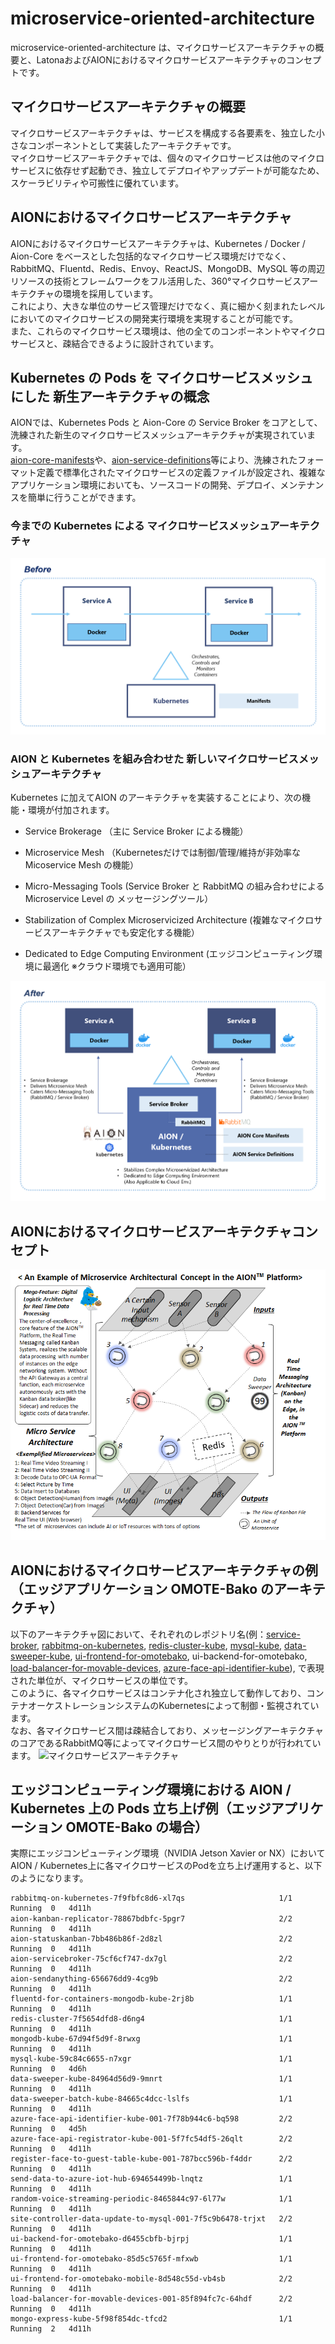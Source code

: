 # microservice-oriented-architecture  
microservice-oriented-architecture は、マイクロサービスアーキテクチャの概要と、LatonaおよびAIONにおけるマイクロサービスアーキテクチャのコンセプトです。

## マイクロサービスアーキテクチャの概要  
マイクロサービスアーキテクチャは、サービスを構成する各要素を、独立した小さなコンポーネントとして実装したアーキテクチャです。    
マイクロサービスアーキテクチャでは、個々のマイクロサービスは他のマイクロサービスに依存せず起動でき、独立してデプロイやアップデートが可能なため、スケーラビリティや可搬性に優れています。   

## AIONにおけるマイクロサービスアーキテクチャ  
AIONにおけるマイクロサービスアーキテクチャは、Kubernetes / Docker / Aion-Core をベースとした包括的なマイクロサービス環境だけでなく、RabbitMQ、Fluentd、Redis、Envoy、ReactJS、MongoDB、MySQL 等の周辺リソースの技術とフレームワークをフル活用した、360°マイクロサービスアーキテクチャの環境を採用しています。   
これにより、大きな単位のサービス管理だけでなく、真に細かく刻まれたレベルにおいてのマイクロサービスの開発実行環境を実現することが可能です。  
また、これらのマイクロサービス環境は、他の全てのコンポーネントやマイクロサービスと、疎結合できるように設計されています。  

## Kubernetes の Pods を マイクロサービスメッシュにした 新生アーキテクチャの概念 
AIONでは、Kubernetes Pods と Aion-Core の Service Broker をコアとして、洗練された新生のマイクロサービスメッシュアーキテクチャが実現されています。    
[aion-core-manifests](https://github.com/latonaio/aion-core-manifests)や、[aion-service-definitions](https://github.com/latonaio/aion-service-definitions)等により、洗練されたフォーマット定義で標準化されたマイクロサービスの定義ファイルが設定され、複雑なアプリケーション環境においても、ソースコードの開発、デプロイ、メンテナンスを簡単に行うことができます。

### 今までの Kubernetes による マイクロサービスメッシュアーキテクチャ  
![K8s](docs/k8s_before.png)   
### AION と Kubernetes を組み合わせた 新しいマイクロサービスメッシュアーキテクチャ  
Kubernetes に加えてAION のアーキテクチャを実装することにより、次の機能・環境が付加されます。 

* Service Brokerage （主に Service Broker による機能）

* Microservice Mesh （Kubernetesだけでは制御/管理/維持が非効率な Micoservice Mesh の機能）

* Micro-Messaging Tools (Service Broker と RabbitMQ の組み合わせによる Microservice Level の メッセージングツール）

* Stabilization of Complex Microservicized Architecture (複雑なマイクロサービスアーキテクチャでも安定化する機能）

* Dedicated to Edge Computing Environment (エッジコンピューティング環境に最適化 ※クラウド環境でも適用可能）

![k8s](docs/k8s_after.png)  

## AIONにおけるマイクロサービスアーキテクチャコンセプト   
![マイクロサービスアーキテクチャ](docs/microservice_architectural_concept_AION.png)    

## AIONにおけるマイクロサービスアーキテクチャの例（エッジアプリケーション OMOTE-Bako のアーキテクチャ） 
以下のアーキテクチャ図において、それぞれのレポジトリ名(例：[service-broker](https://github.com/latonaio/aion-core/tree/main/cmd/service-broker), [rabbitmq-on-kubernetes](https://github.com/latonaio/rabbitmq-on-kubernetes), [redis-cluster-kube](https://github.com/latonaio/redis-cluster-kube), [mysql-kube](https://github.com/latonaio/mysql-kube), [data-sweeper-kube](https://github.com/latonaio/data-sweeper-kube), [ui-frontend-for-omotebako](https://github.com/latonaio/ui-frontend-for-omotebako), ui-backend-for-omotebako, [load-balancer-for-movable-devices](https://github.com/latonaio/load-balancer-for-movable-devices), [azure-face-api-identifier-kube](https://github.com/latonaio/azure-face-api-identifier-kube)), で表現された単位が、マイクロサービスの単位です。  
このように、各マイクロサービスはコンテナ化され独立して動作しており、コンテナオーケストレーションシステムのKubernetesによって制御・監視されています。  
なお、各マイクロサービス間は疎結合しており、メッセージングアーキテクチャのコアであるRabbitMQ等によってマイクロサービス間のやりとりが行われています。
![マイクロサービスアーキテクチャ](docs/omotebako_architecture_20211104.drawio.png)   

## エッジコンピューティング環境における AION / Kubernetes 上の Pods 立ち上げ例（エッジアプリケーション OMOTE-Bako の場合） 
実際にエッジコンピューティング環境（NVIDIA Jetson Xavier or NX）において AION / Kubernetes上に各マイクロサービスのPodを立ち上げ運用すると、以下のようになります。
```
rabbitmq-on-kubernetes-7f9fbfc8d6-xl7qs                     1/1   Running  0   4d11h
aion-kanban-replicator-78867bdbfc-5pgr7          　　　      2/2   Running  0   4d11h
aion-statuskanban-7bb486b86f-2d8zl                          2/2   Running  0   4d11h
aion-servicebroker-75cf6cf747-dx7gl                         2/2   Running  0   4d11h
aion-sendanything-656676dd9-4cg9b                           2/2   Running  0   4d11h
fluentd-for-containers-mongodb-kube-2rj8b                   1/1   Running  0   4d11h
redis-cluster-7f5654dfd8-d6ng4                              1/1   Running  0   4d11h
mongodb-kube-67d94f5d9f-8rwxg                               1/1   Running  0   4d11h
mysql-kube-59c84c6655-n7xgr                                 1/1   Running  0   4d6h
data-sweeper-kube-84964d56d9-9mnrt                          1/1   Running  0   4d11h
data-sweeper-batch-kube-84665c4dcc-lslfs                    1/1   Running  0   4d11h
azure-face-api-identifier-kube-001-7f78b944c6-bq598         2/2   Running  0   4d5h
azure-face-api-registrator-kube-001-5f7fc54df5-26qlt        2/2   Running  0   4d11h
register-face-to-guest-table-kube-001-787bcc596b-f4ddr      2/2   Running  0   4d11h
send-data-to-azure-iot-hub-694654499b-lnqtz                 1/1   Running  0   4d11h
random-voice-streaming-periodic-8465844c97-6l77w            1/1   Running  0   4d11h
site-controller-data-update-to-mysql-001-7f5c9b6478-trjxt   2/2   Running  0   4d11h
ui-backend-for-omotebako-d6455cbfb-bjrpj                    1/1   Running  0   4d11h
ui-frontend-for-omotebako-85d5c5765f-mfxwb                  1/1   Running  0   4d11h
ui-frontend-for-omotebako-mobile-8d548c55d-vb4sb            2/2   Running  0   4d11h
load-balancer-for-movable-devices-001-85f894fc7c-64hdf      2/2   Running  0   4d11h
mongo-express-kube-5f98f854dc-tfcd2                         1/1   Running  2   4d11h
```